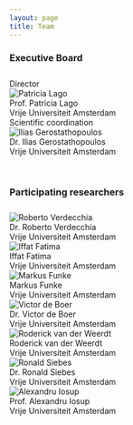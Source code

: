 ```yaml
---
layout: page
title: Team
---
```


### Executive Board

<div style="padding-top: 10px; padding-bottom: 30px;">
    <div class="team-member-container">
        <div class="team-member team-member-role">Director</div>
        <img alt="Patricia Lago" src="{{ site.url }}/assets/img/team/PatriciaLago.jpg"/>
        <div class="team-member team-member-name">Prof. Patricia Lago</div>
        <div class="team-member team-member-affiliation">Vrije Universiteit Amsterdam</div>
    </div>
    <div class="team-member-container">
        <div class="team-member team-member-role">Scientific coordination</div>
        <img alt="Ilias Gerostathopoulos" src="{{ site.url }}/assets/img/team/IliasGerostathopoulos.jpg"/>
        <div class="team-member team-member-name">Dr. Ilias Gerostathopoulos</div>
        <div class="team-member team-member-affiliation">Vrije Universiteit Amsterdam</div>
    </div>
</div>

### Participating researchers

<div style="padding-top: 10px; padding-bottom: 30px;">
    <div class="team-member-container">
        <img alt="Roberto Verdecchia" src="{{ site.url }}/assets/img/team/RobertoVerdecchia.jpeg"/>
        <div class="team-member team-member-name">Dr. Roberto Verdecchia</div>
        <div class="team-member team-member-affiliation">Vrije Universiteit Amsterdam</div>
    </div>
    <div class="team-member-container">
        <img alt="Iffat Fatima" src="{{ site.url }}/assets/img/team/IffatFatima.jpg"/>
        <div class="team-member team-member-name">Iffat Fatima</div>
        <div class="team-member team-member-affiliation">Vrije Universiteit Amsterdam</div>
    </div>
    <div class="team-member-container">
        <img alt="Markus Funke" src="{{ site.url }}/assets/img/team/MarkusFunke.jpeg"/>
        <div class="team-member team-member-name">Markus Funke</div>
        <div class="team-member team-member-affiliation">Vrije Universiteit Amsterdam</div>
    </div>
    <div class="team-member-container">
        <img alt="Victor de Boer" src="{{ site.url }}/assets/img/team/VictordeBoer.jpeg"/>
        <div class="team-member team-member-name">Dr. Victor de Boer</div>
        <div class="team-member team-member-affiliation">Vrije Universiteit Amsterdam</div>
    </div>
    <div class="team-member-container">
        <img alt="Roderick van der Weerdt" src="{{ site.url }}/assets/img/team/RoderickvanderWeerdt.jpeg"/>
        <div class="team-member team-member-name">Roderick van der Weerdt</div>
        <div class="team-member team-member-affiliation">Vrije Universiteit Amsterdam</div>
    </div>
    <div class="team-member-container">
        <img alt="Ronald Siebes" src="{{ site.url }}/assets/img/team/RonaldSiebes.jpeg"/>
        <div class="team-member team-member-name">Dr. Ronald Siebes</div>
        <div class="team-member team-member-affiliation">Vrije Universiteit Amsterdam</div>
    </div>
    <div class="team-member-container">
        <img alt="Alexandru Iosup" src="{{ site.url }}/assets/img/team/AlexandruIosup.jpeg"/>
        <div class="team-member team-member-name">Prof. Alexandru Iosup</div>
        <div class="team-member team-member-affiliation">Vrije Universiteit Amsterdam</div>
    </div>
</div>

